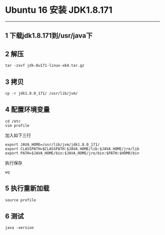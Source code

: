 # Ubuntu 16 安装 JDK1.8.171
---

## 1 下载jdk1.8.171到/usr/java下

## 2 解压

```
tar -zxvf jdk-8u171-linux-x64.tar.gz 
```

## 3 拷贝

```
cp -r jdk1.8.0_171/ /usr/lib/jvm/
```

## 4 配置环境变量

```
cd /etc
vim profile
```

加入如下三行

```
export JAVA_HOME=/usr/lib/jvm/jdk1.8.0_171/
export CLASSPATH=$CLASSPATH:$JAVA_HOME/lib:$JAVA_HOME/jre/lib
export PATH=$JAVA_HOME/bin:$JAVA_HOME/jre/bin:$PATH:$HOMR/bin
```

执行保存

```
wq
```

## 5 执行重新加载

```
source profile
```

## 6 测试

```
java -version
```